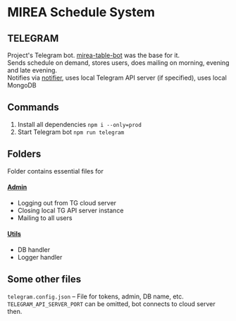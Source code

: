 # MIREA Schedule System

## TELEGRAM

Project's Telegram bot. [mirea-table-bot](https://github.com/serguun42/mirea-table-bot) was the base for it.
<br>
Sends schedule on demand, stores users, does mailing on morning, evening and late evening.
<br>
Notifies via [notifier](https://github.com/serguun42/mss/tree/master/notifier), uses local Telegram API server (if specified), uses local MongoDB


## Commands

1. Install all dependencies `npm i --only=prod`
2. Start Telegram bot `npm run telegram`


## Folders

Folder contains essential files for

#### [Admin](./admin)
* Logging out from TG cloud server
* Closing local TG API server instance
* Mailing to all users

#### [Utils](./utils)
* DB handler
* Logger handler


## Some other files
`telegram.config.json` – File for tokens, admin, DB name, etc. `TELEGRAM_API_SERVER_PORT` can be omitted, bot connects to cloud server then.
